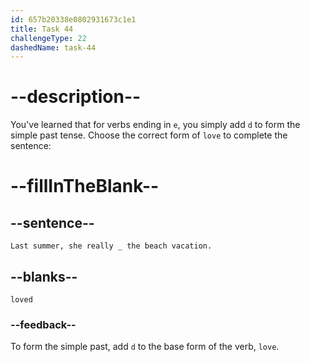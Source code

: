 ```yaml
---
id: 657b20338e0802931673c1e1
title: Task 44
challengeType: 22
dashedName: task-44
---
```


# --description--

You've learned that for verbs ending in `e`, you simply add `d` to form the simple past tense. Choose the correct form of `love` to complete the sentence: 

# --fillInTheBlank--

## --sentence--

`Last summer, she really _ the beach vacation.`

## --blanks--

`loved`

### --feedback--

To form the simple past, add `d` to the base form of the verb, `love`.
